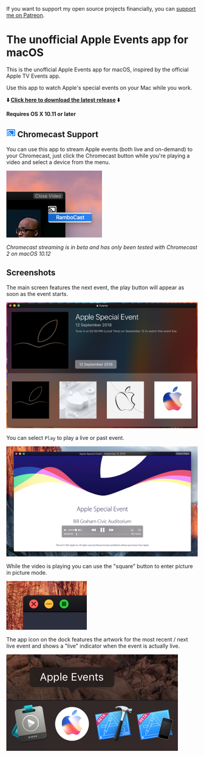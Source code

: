If you want to support my open source projects financially, you can [support me on Patreon](https://patreon.com/_inside).

# The unofficial Apple Events app for macOS

This is the unofficial Apple Events app for macOS, inspired by the official Apple TV Events app.

Use this app to watch Apple's special events on your Mac while you work.

**⬇️ [Click here to download the latest release](https://raw.githubusercontent.com/insidegui/AppleEvents/master/Releases/AppleEvents_latest.zip) ⬇️**

**Requires OS X 10.11 or later**

## ![chromecast](chromecast.png) Chromecast Support

You can use this app to stream Apple events (both live and on-demand) to your Chromecast, just click the Chromecast button while you're playing a video and select a device from the menu.

![chromecastmenu](chromecast-2.png)

*Chromecast streaming is in beta and has only been tested with Chromecast 2 on macOS 10.12*

## Screenshots

The main screen features the next event, the play button will appear as soon as the event starts.

![screenshot](screenshot_sep_2018.png)

You can select `Play` to play a live or past event.

![screenshot2](screenshot2.png)

While the video is playing you can use the "square" button to enter picture in picture mode.

![screenshot3](pipbutton.png)

The app icon on the dock features the artwork for the most recent / next live event and shows a "live" indicator when the event is actually live.

![screenshot4](dockicon.png)